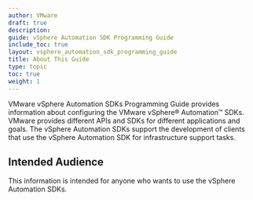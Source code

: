 ```yaml
---
author: VMware
draft: true
description:
guide: vSphere Automation SDK Programming Guide
include_toc: true
layout: vsphere_automation_sdk_programming_guide
title: About This Guide
type: topic
toc: true
weight: 1
---
```

VMware vSphere Automation SDKs Programming Guide provides information about configuring the VMware vSphere® Automation™ SDKs. VMware provides different APIs and SDKs for different applications and goals. The vSphere Automation SDKs support the development of clients that use the vSphere Automation SDK for infrastructure support tasks.

## Intended Audience

This information is intended for anyone who wants to use the vSphere Automation SDKs.
